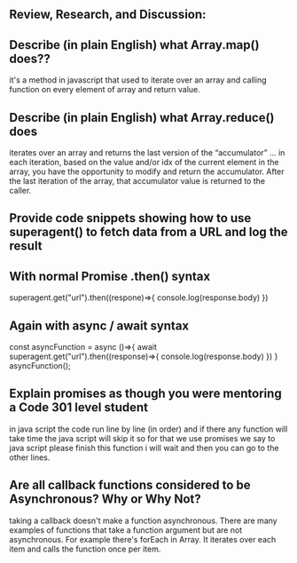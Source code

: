 ## Review, Research, and Discussion:

## Describe (in plain English) what Array.map() does??
it's a method in javascript that used to iterate over an array and calling function on every element of array and return value. 

## Describe (in plain English) what Array.reduce() does
iterates over an array and returns the last version of the “accumulator” … in each iteration, based on the value and/or idx of the current element in the array, you have the opportunity to modify and return the accumulator. After the last iteration of the array, that accumulator value is returned to the caller.

## Provide code snippets showing how to use superagent() to fetch data from a URL and log the result

## With normal Promise .then() syntax
superagent.get("url").then((respone)=>{
    console.log(response.body)
})

## Again with async / await syntax
const asyncFunction = async ()=>{
await superagent.get("url").then((response)=>{
    console.log(response.body)
})
}
asyncFunction();

## Explain promises as though you were mentoring a Code 301 level student
in java script the code run line by line (in order) and if there any function will take time the java script will skip it so for that we use promises we say to java script please finish this function i will wait and then you can go to the other lines.

## Are all callback functions considered to be Asynchronous? Why or Why Not?
taking a callback doesn't make a function asynchronous. There are many examples of functions that take a function argument but are not asynchronous. For example there's forEach in Array. It iterates over each item and calls the function once per item.
